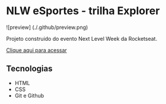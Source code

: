 # NLW eSportes - trilha Explorer

![preview] (./.github/preview.png)

Projeto construido do evento Next Level Week da Rocketseat.

[Clique aqui para acessar](https://mvjunior.github.io/NLW/)


##   Tecnologias 

- HTML
- CSS
- Git e Github

